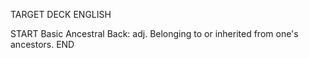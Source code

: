TARGET DECK
ENGLISH

START
Basic
Ancestral
Back: adj. Belonging to or inherited from one's ancestors.
END
